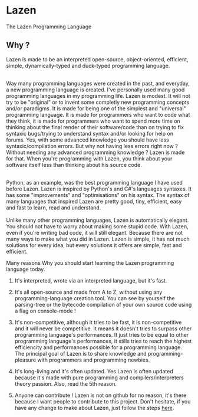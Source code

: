 # Lazen
The Lazen Programming Language

<h2>Why ?</h2>

 Lazen is made to be an interpreted open-source, object-oriented, efficient, simple, dynamically-typed and duck-typed             programming language.
<br><br>

Way many programming languages were created in the past, and everyday, a new programming language is created. I've personally used many good programming languages in my programming life. Lazen is modest. It will not try to be "original" or to invent some completly new programming concepts and/or paradigms. It is made for being one of the simplest and "universal" programming language. It is made for programmers who want to code what they think, it is made for programmers who want to spend more time on thinking about the final render of their software/code than on trying to fix syntaxic bugs/trying to understand syntax and/or looking for help on forums. Yes, with some advanced knowledge you should have less syntaxic/compilation errors. But why not having less errors right now ? Without needing any advanced programming knowledge ? Lazen is made for that. When you're programming with Lazen, you think about your software itself less than thinking about his source code.
<br><br>

Python, as an example, was the best programming language I have used before Lazen. Lazen is inspired by Python's and C#'s languages syntaxes. It has some "improvements" and "optimisations" on his syntax. The syntax of many languages that inspired Lazen are pretty good, tiny, efficient, easy and fast to learn, read and understand. 
<br><br>
Unlike many other programming languages, Lazen is automatically elegant. You should not have to worry about making some stupid code. With Lazen, even if you're writing bad code, it will still elegant. Because there are not many ways to make what you did in Lazen. Lazen is simple, it has not much solutions for every idea, but every solutions it offers are simple, fast and efficient.

</h2>Many reasons Why you should start learning the Lazen programming language today.</h2>

1) It's interpreted, wrote via an interpreted language, but it's fast.

2) It's all open-source and made from A to Z, without using any programming-language creation tool. 
You can see by yourself the parsing-tree or the bytecode compilation of your own source code using a flag on console-mode !

3) It's non-competitive, although it tries to be fast, it is non-competitive and it will never be competitive. It means it doesn't tries to surpass other programming language's performances. It just tries to be equal to other programming language's performances, it stills tries to reach the highest efficiencity and performances possible for a programming language. The principal goal of Lazen is to share knowledge and programming-pleasure with programmers and programming newbies.

4) It's long-living and it's often updated. Yes Lazen is often updated because it's made with pure programming and compilers/interpreters theory passion. Also, read the 5th reason.

5) Anyone can contribute ! Lazen is not on github for no reason, it's there because I want people to contribute to this project. Don't hesitate, if you have any change to make about Lazen, just follow the steps <a href="https://gist.github.com/MarcDiethelm/7303312">here</a>.
